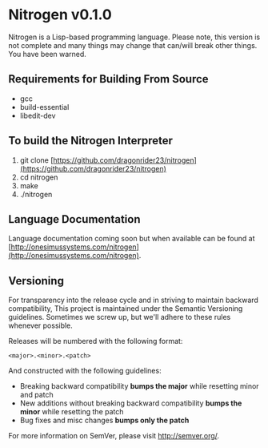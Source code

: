 Nitrogen v0.1.0
================

Nitrogen is a Lisp-based programming language. Please note, this version is not complete and many things may change that can/will break other things. You have been warned.

Requirements for Building From Source
-------------------------------------

* gcc
* build-essential
* libedit-dev

To build the Nitrogen Interpreter
---------------------------------

1. git clone [https://github.com/dragonrider23/nitrogen](https://github.com/dragonrider23/nitrogen)
2. cd nitrogen
3. make
4. ./nitrogen

Language Documentation
----------------------

Language documentation coming soon but when available can be found at [http://onesimussystems.com/nitrogen](http://onesimussystems.com/nitrogen).

Versioning
----------

For transparency into the release cycle and in striving to maintain backward compatibility, This project is maintained under the Semantic Versioning guidelines. Sometimes we screw up, but we'll adhere to these rules whenever possible.

Releases will be numbered with the following format:

`<major>.<minor>.<patch>`

And constructed with the following guidelines:

- Breaking backward compatibility **bumps the major** while resetting minor and patch
- New additions without breaking backward compatibility **bumps the minor** while resetting the patch
- Bug fixes and misc changes **bumps only the patch**

For more information on SemVer, please visit <http://semver.org/>.
